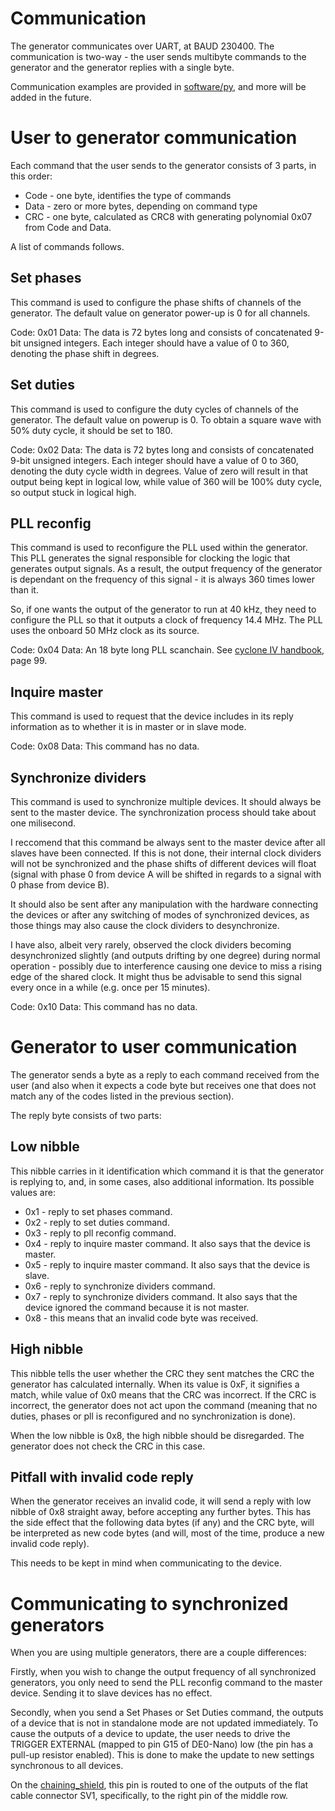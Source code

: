 
# Communication

The generator communicates over UART, at BAUD 230400. The communication is two-way - the user sends multibyte commands to the generator and the generator replies with a single byte.

Communication examples are provided in [software/py](software/py), and more will be added in the future.

# User to generator communication

Each command that the user sends to the generator consists of 3 parts, in this order:
* Code - one byte, identifies the type of commands
* Data - zero or more bytes, depending on command type
* CRC - one byte, calculated as CRC8 with generating polynomial 0x07 from Code and Data.

A list of commands follows.

## Set phases

This command is used to configure the phase shifts of channels of the generator. The default value on generator power-up is 0 for all channels.

Code: 0x01
Data: The data is 72 bytes long and consists of concatenated 9-bit unsigned integers. Each integer should have a value of 0 to 360, denoting the phase shift in degrees.

## Set duties

This command is used to configure the duty cycles of channels of the generator. The default value on powerup is 0. To obtain a square wave with 50% duty cycle, it should be set to 180.

Code: 0x02
Data: The data is 72 bytes long and consists of concatenated 9-bit unsigned integers. Each integer should have a value of 0 to 360, denoting the duty cycle width in degrees. Value of zero will result in that output being kept in logical low, while value of 360 will be 100% duty cycle, so output stuck in logical high.

## PLL reconfig

This command is used to reconfigure the PLL used within the generator. This PLL generates the signal responsible for clocking the logic that generates output signals. As a result, the output frequency of the generator is dependant on the frequency of this signal - it is always 360 times lower than it.

So, if one wants the output of the generator to run at 40 kHz, they need to configure the PLL so that it outputs a clock of frequency 14.4 MHz. The PLL uses the onboard 50 MHz clock as its source.

Code: 0x04
Data: An 18 byte long PLL scanchain. See [cyclone IV handbook](https://www.intel.com/content/dam/www/programmable/us/en/pdfs/literature/hb/cyclone-iv/cyclone4-handbook.pdf), page 99.

## Inquire master

This command is used to request that the device includes in its reply information as to whether it is in master or in slave mode.

Code: 0x08
Data: This command has no data.

## Synchronize dividers

This command is used to synchronize multiple devices. It should always be sent to the master device. The synchronization process should take about one milisecond.

I reccomend that this command be always sent to the master device after all slaves have been connected. If this is not done, their internal clock dividers will not be synchronized and the phase shifts of different devices will float (signal with phase 0 from device A will be shifted in regards to a signal with 0 phase from device B).

It should also be sent after any manipulation with the hardware connecting the devices or after any switching of modes of synchronized devices, as those things may also cause the clock dividers to desynchronize.

I have also, albeit very rarely, observed the clock dividers becoming desynchronized slightly (and outputs drifting by one degree) during normal operation - possibly due to interference causing one device to miss a rising edge of the shared clock. It might thus be advisable to send this signal every once in a while (e.g. once per 15 minutes).

Code: 0x10
Data: This command has no data.


# Generator to user communication

The generator sends a byte as a reply to each command received from the user (and also when it expects a code byte but receives one that does not match any of the codes listed in the previous section).

The reply byte consists of two parts:

## Low nibble

This nibble carries in it identification which command it is that the generator is replying to, and, in some cases, also additional information. Its possible values are:

* 0x1 - reply to set phases command.
* 0x2 - reply to set duties command.
* 0x3 - reply to pll reconfig command.
* 0x4 - reply to inquire master command. It also says that the device is master.
* 0x5 - reply to inquire master command. It also says that the device is slave.
* 0x6 - reply to synchronize dividers command.
* 0x7 - reply to synchronize dividers command. It also says that the device ignored the command because it is not master.
* 0x8 - this means that an invalid code byte was received.

## High nibble

This nibble tells the user whether the CRC they sent matches the CRC the generator has calculated internally.
When its value is 0xF, it signifies a match, while value of 0x0 means that the CRC was incorrect. If the CRC is incorrect, the generator does not act upon the command (meaning that no duties, phases or pll is reconfigured and no synchronization is done).

When the low nibble is 0x8, the high nibble should be disregarded. The generator does not check the CRC in this case.

## Pitfall with invalid code reply

When the generator receives an invalid code, it will send a reply with low nibble of 0x8 straight away, before accepting any further bytes. This has the side effect that the following data bytes (if any) and the CRC byte, will be interpreted as new code bytes (and will, most of the time, produce a new invalid code reply).

This needs to be kept in mind when communicating to the device.


# Communicating to synchronized generators

When you are using multiple generators, there are a couple differences:

Firstly, when you wish to change the output frequency of all synchronized generators, you only need to send the PLL reconfig command to the master device. Sending it to slave devices has no effect.

Secondly, when you send a Set Phases or Set Duties command, the outputs of a device that is not in standalone mode are not updated immediately. To cause the outputs of a device to update, the user needs to drive the TRIGGER EXTERNAL (mapped to pin G15 of DE0-Nano) low (the pin has a pull-up resistor enabled). This is done to make the update to new settings synchronous to all devices.

On the [chaining_shield](chaining_shield), this pin is routed to one of the outputs of the flat cable connector SV1, specifically, to the right pin of the middle row. 

















